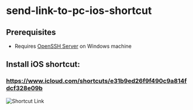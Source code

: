 # send-link-to-pc-ios-shortcut

## Prerequisites
- Requires [OpenSSH Server](https://docs.microsoft.com/en-us/windows-server/administration/openssh/openssh_install_firstuse#install-openssh-using-windows-settings) on Windows machine

## Install iOS shortcut:
### https://www.icloud.com/shortcuts/e31b9ed26f9f490c9a814fdcf328e09b

![Shortcut Link](https://raw.githubusercontent.com/vmullassery/send-link-to-pc-ios-shortcut/main/qr_code.png)
